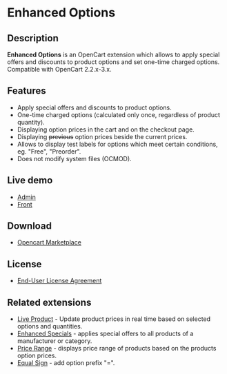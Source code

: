 # Enhanced Options

## Description
**Enhanced Options** is an OpenCart extension which allows to apply special offers and discounts to product options and set one-time charged options.
Compatible with OpenCart 2.2.x-3.x.

## Features
* Apply special offers and discounts to product options.
* One-time charged options (calculated only once, regardless of product quantity).
* Displaying option prices in the cart and on the checkout page.
* Displaying ~~previous~~ option prices beside the current prices.
* Allows to display test labels for options which meet certain conditions, eg. "Free", "Preorder".
* Does not modify system files (OCMOD).

## Live demo
* [Admin](http://ocmod.freevar.com/oc3020/a/admin/index.php?route=extension/module/enhanced_options)
* [Front](http://ocmod.freevar.com/oc3020/a)

## Download
* [Opencart Marketplace](https://www.opencart.com/index.php?route=marketplace/extension/info&extension_id=43136)

## License
* [End-User License Agreement](https://raw.githubusercontent.com/ocmod-space/ocmod-enhanced-options/master/enhanced-options-plus/EULA.txt)

## Related extensions
* [Live Product](https://www.opencart.com/index.php?route=marketplace/extension/info&extension_id=36005) - Update product prices in real time based on selected options and quantities.
* [Enhanced Specials](https://www.opencart.com/index.php?route=marketplace/extension/info&extension_id=43136) - applies special offers to all products of a manufacturer or category.
* [Price Range](https://www.opencart.com/index.php?route=marketplace/extension/info&extension_id=38331) - displays price range of products based on the products option prices.
* [Equal Sign](https://www.opencart.com/index.php?route=marketplace/extension/info&extension_id=34383) - add option prefix "=".
